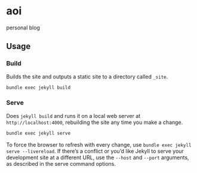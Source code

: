 # aoi
personal blog

## Usage

### Build
Builds the site and outputs a static site to a directory called `_site`.

```sh
bundle exec jekyll build
```

### Serve
Does `jekyll build` and runs it on a local web server at `http://localhost:4000`, rebuilding the site any time you make a change.

```sh
bundle exec jekyll serve
```

To force the browser to refresh with every change, use `bundle exec jekyll serve --livereload`. If there’s a conflict or you’d like Jekyll to serve your development site at a different URL, use the `--host` and `--port` arguments, as described in the serve command options.